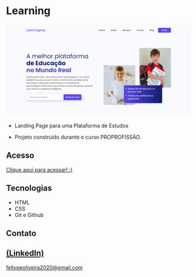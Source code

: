 # Learning

 ![preview](./.github/preview.png)
 
 - Landing Page para uma Plataforma de Estudos

 - Projeto construído durante o curso PROPROFISSÃO.

## Acesso
 [Clique aqui para acessar! :)](https://learning-fellype.vercel.app/)

## Tecnologias

- HTML
- CSS
- Git e Github

## Contato
[(LinkedIn)](https://www.linkedin.com/in/fellype-oliveira-920699230/)
-----
fellypeoliveira2020@gmail.com
